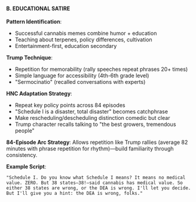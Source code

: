 #### **B. EDUCATIONAL SATIRE**

**Pattern Identification**:

- Successful cannabis memes combine humor + education
- Teaching about terpenes, policy differences, cultivation
- Entertainment-first, education secondary

**Trump Technique**:

- Repetition for memorability (rally speeches repeat phrases 20+ times)
- Simple language for accessibility (4th-6th grade level)
- "Sermocinatio" (recalled conversations with experts)

**HNC Adaptation Strategy**:

- Repeat key policy points across 84 episodes
- "Schedule I is a disaster, total disaster" becomes catchphrase
- Make rescheduling/descheduling distinction comedic but clear
- Trump character recalls talking to "the best growers, tremendous people"

**84-Episode Arc Strategy**:
Allows repetition like Trump rallies (average 82 minutes with phrase repetition for rhythm)—build familiarity through consistency.

**Example Script**:

```
"Schedule I. Do you know what Schedule I means? It means no medical value. ZERO. But 38 states—38!—said cannabis has medical value. So either 38 states are wrong, or the DEA is wrong. I'll let you decide. But I'll give you a hint: the DEA is wrong, folks."
```
